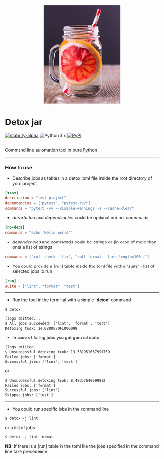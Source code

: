 <p align="center">
  <img src="https://github.com/kaliv0/detox/blob/main/assets/detox-jar.jpg?raw=true" width="250" alt="Detox jar">
</p>

# Detox jar

[![stability-alpha](https://img.shields.io/badge/stability-alpha-f4d03f.svg)](https://github.com/mkenney/software-guides/blob/master/STABILITY-BADGES.md#alpha)
![Python 3.x](https://img.shields.io/badge/python-3.11-blue?style=flat-square&logo=Python&logoColor=white)
[![PyPI](https://img.shields.io/pypi/v/detox-jar.svg)](https://pypi.org/project/detox-jar/)

<br>Command line automation tool in pure Python

---------------------------
### How to use
- Describe jobs as tables in a detox.toml file inside the root directory of your project
```toml
[test]
description = "test project"
dependencies = ["pytest", "pytest-cov"]
commands = "pytest -vv --disable-warnings -s --cache-clear"
```

- <i>description</i> and <i>dependencies</i> could be optional but not <i>commands</i>
```toml
[no-deps]
commands = "echo 'Hello world'"
```

- <i>dependencies</i> and <i>commands</i> could be strings or (in case of more than one) a list of strings
```toml
commands = ["ruff check --fix", "ruff format --line-length=100 ."]
```

- You could provide a [run] table inside the toml file with a <i>'suite'</i> - list of selected jobs to run
```toml
[run]
suite = ["lint", "format", "test"]
```
---------------------------
- Run the tool in the terminal with a simple <b>'detox'</b> command
```shell
$ detox
```
```shell
(logs omitted...)
$ All jobs succeeded! ['lint', 'format', 'test']
Detoxing took: 14.088007061000098
```
- In case of failing jobs you get general stats
```shell
(logs omiited...)
$ Unsuccessful detoxing took: 13.532951637999759
Failed jobs: ['format']
Successful jobs: ['lint', 'test']
```
or
```shell
$ Unsuccessful detoxing took: 8.48367640699962
Failed jobs: ['format']
Successful jobs: ['lint']
Skipped jobs: ['test']
```
---------------------------
- You could run specific jobs in the command line
```shell
$ detox -j lint
```
or a list of jobs
```shell
$ detox -j lint format
```
<b>NB:</b> If there is a [run] table in the toml file the jobs specified in the command line take precedence
